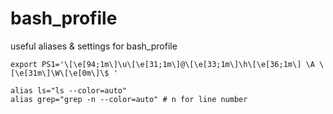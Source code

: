# bash_profile

useful aliases & settings for bash_profile

```shell
export PS1='\[\e[94;1m\]\u\[\e[31;1m\]@\[\e[33;1m\]\h\[\e[36;1m\] \A \[\e[31m\]\W\[\e[0m\]\$ '

alias ls="ls --color=auto"
alias grep="grep -n --color=auto" # n for line number

```
